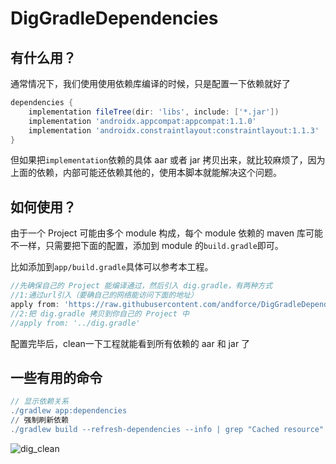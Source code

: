 # DigGradleDependencies

## 有什么用？

通常情况下，我们使用使用依赖库编译的时候，只是配置一下依赖就好了

```groovy
dependencies {
    implementation fileTree(dir: 'libs', include: ['*.jar'])
    implementation 'androidx.appcompat:appcompat:1.1.0'
    implementation 'androidx.constraintlayout:constraintlayout:1.1.3'
}
```

但如果把`implementation`依赖的具体 aar 或者 jar 拷贝出来，就比较麻烦了，因为上面的依赖，内部可能还依赖其他的，使用本脚本就能解决这个问题。

## 如何使用？

由于一个 Project 可能由多个 module 构成，每个 module 依赖的 maven 库可能不一样，只需要把下面的配置，添加到 module 的`build.gradle`即可。

比如添加到`app/build.gradle`具体可以参考本工程。

```groovy
//先确保自己的 Project 能编译通过，然后引入 dig.gradle，有两种方式
//1:通过url引入（要确自己的网络能访问下面的地址）
apply from: 'https://raw.githubusercontent.com/andforce/DigGradleDependencies/master/dig.gradle'
//2:把 dig.gradle 拷贝到你自己的 Project 中
//apply from: '../dig.gradle'
```

配置完毕后，clean一下工程就能看到所有依赖的 aar 和 jar 了

## 一些有用的命令
```groovy
// 显示依赖关系
./gradlew app:dependencies
// 强制刷新依赖
./gradlew build --refresh-dependencies --info | grep "Cached resource" | grep "aar\|jar" | grep applog
```



![dig_clean](README.assets/dig_clean.gif)

